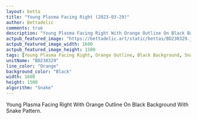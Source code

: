 ```yaml
---
layout: betta
title: "Young Plasma Facing Right (2023-03-29)"
author: Bettadelic
comments: true
description: "Young Plasma Facing Right With Orange Outline On Black Background With Snake Pattern."
actpub_featured_image: "https://bettadelic.art/static/bettas/BD230329.jpg"
actpub_featured_image_width: 1600
actpub_featured_image_height: 1500
tags: [Young Plasma Facing Right, Orange Outline, Black Background, Snake Pattern, March 2023]
unitName: "BD230329"
line_color: "Orange"
background_color: "Black"
width: 1600
height: 1500
algorithm: "Snake"
---
```


Young Plasma Facing Right With Orange Outline On Black Background With Snake Pattern.
